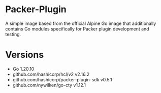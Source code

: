 # Packer-Plugin

A simple image based from the official Alpine Go image that additionally contains Go modules specifically for Packer plugin development and testing.

# Versions

- Go 1.20.10
- github.com/hashicorp/hcl/v2 v2.16.2
- github.com/hashicorp/packer-plugin-sdk v0.5.1
- github.com/nywilken/go-cty v1.12.1
